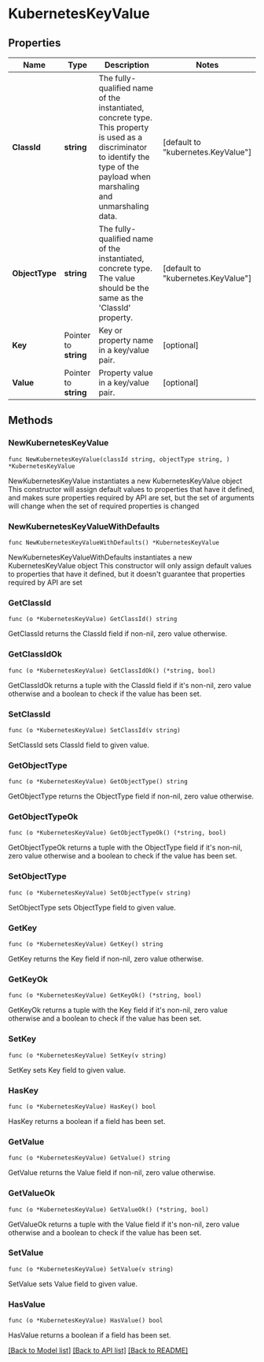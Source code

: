 # KubernetesKeyValue

## Properties

Name | Type | Description | Notes
------------ | ------------- | ------------- | -------------
**ClassId** | **string** | The fully-qualified name of the instantiated, concrete type. This property is used as a discriminator to identify the type of the payload when marshaling and unmarshaling data. | [default to "kubernetes.KeyValue"]
**ObjectType** | **string** | The fully-qualified name of the instantiated, concrete type. The value should be the same as the &#39;ClassId&#39; property. | [default to "kubernetes.KeyValue"]
**Key** | Pointer to **string** | Key or property name in a key/value pair. | [optional] 
**Value** | Pointer to **string** | Property value in a key/value pair. | [optional] 

## Methods

### NewKubernetesKeyValue

`func NewKubernetesKeyValue(classId string, objectType string, ) *KubernetesKeyValue`

NewKubernetesKeyValue instantiates a new KubernetesKeyValue object
This constructor will assign default values to properties that have it defined,
and makes sure properties required by API are set, but the set of arguments
will change when the set of required properties is changed

### NewKubernetesKeyValueWithDefaults

`func NewKubernetesKeyValueWithDefaults() *KubernetesKeyValue`

NewKubernetesKeyValueWithDefaults instantiates a new KubernetesKeyValue object
This constructor will only assign default values to properties that have it defined,
but it doesn't guarantee that properties required by API are set

### GetClassId

`func (o *KubernetesKeyValue) GetClassId() string`

GetClassId returns the ClassId field if non-nil, zero value otherwise.

### GetClassIdOk

`func (o *KubernetesKeyValue) GetClassIdOk() (*string, bool)`

GetClassIdOk returns a tuple with the ClassId field if it's non-nil, zero value otherwise
and a boolean to check if the value has been set.

### SetClassId

`func (o *KubernetesKeyValue) SetClassId(v string)`

SetClassId sets ClassId field to given value.


### GetObjectType

`func (o *KubernetesKeyValue) GetObjectType() string`

GetObjectType returns the ObjectType field if non-nil, zero value otherwise.

### GetObjectTypeOk

`func (o *KubernetesKeyValue) GetObjectTypeOk() (*string, bool)`

GetObjectTypeOk returns a tuple with the ObjectType field if it's non-nil, zero value otherwise
and a boolean to check if the value has been set.

### SetObjectType

`func (o *KubernetesKeyValue) SetObjectType(v string)`

SetObjectType sets ObjectType field to given value.


### GetKey

`func (o *KubernetesKeyValue) GetKey() string`

GetKey returns the Key field if non-nil, zero value otherwise.

### GetKeyOk

`func (o *KubernetesKeyValue) GetKeyOk() (*string, bool)`

GetKeyOk returns a tuple with the Key field if it's non-nil, zero value otherwise
and a boolean to check if the value has been set.

### SetKey

`func (o *KubernetesKeyValue) SetKey(v string)`

SetKey sets Key field to given value.

### HasKey

`func (o *KubernetesKeyValue) HasKey() bool`

HasKey returns a boolean if a field has been set.

### GetValue

`func (o *KubernetesKeyValue) GetValue() string`

GetValue returns the Value field if non-nil, zero value otherwise.

### GetValueOk

`func (o *KubernetesKeyValue) GetValueOk() (*string, bool)`

GetValueOk returns a tuple with the Value field if it's non-nil, zero value otherwise
and a boolean to check if the value has been set.

### SetValue

`func (o *KubernetesKeyValue) SetValue(v string)`

SetValue sets Value field to given value.

### HasValue

`func (o *KubernetesKeyValue) HasValue() bool`

HasValue returns a boolean if a field has been set.


[[Back to Model list]](../README.md#documentation-for-models) [[Back to API list]](../README.md#documentation-for-api-endpoints) [[Back to README]](../README.md)


